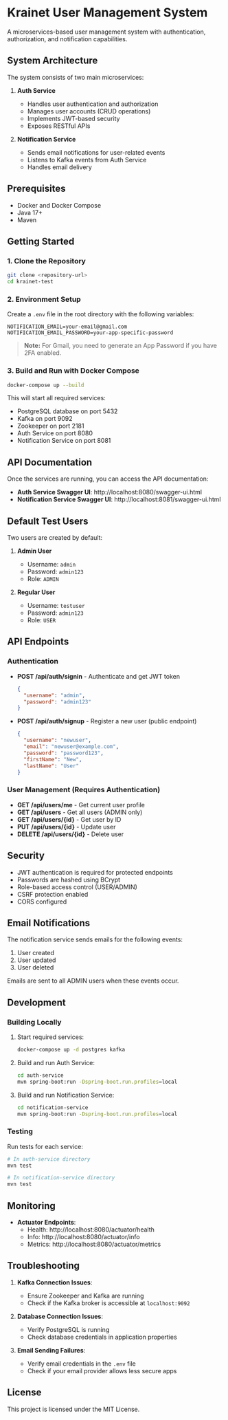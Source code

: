 # Krainet User Management System

A microservices-based user management system with authentication, authorization, and notification capabilities.

## System Architecture

The system consists of two main microservices:

1. **Auth Service**
   - Handles user authentication and authorization
   - Manages user accounts (CRUD operations)
   - Implements JWT-based security
   - Exposes RESTful APIs

2. **Notification Service**
   - Sends email notifications for user-related events
   - Listens to Kafka events from Auth Service
   - Handles email delivery

## Prerequisites

- Docker and Docker Compose
- Java 17+
- Maven

## Getting Started

### 1. Clone the Repository

```bash
git clone <repository-url>
cd krainet-test
```

### 2. Environment Setup

Create a `.env` file in the root directory with the following variables:

```env
NOTIFICATION_EMAIL=your-email@gmail.com
NOTIFICATION_EMAIL_PASSWORD=your-app-specific-password
```

> **Note:** For Gmail, you need to generate an App Password if you have 2FA enabled.

### 3. Build and Run with Docker Compose

```bash
docker-compose up --build
```

This will start all required services:
- PostgreSQL database on port 5432
- Kafka on port 9092
- Zookeeper on port 2181
- Auth Service on port 8080
- Notification Service on port 8081

## API Documentation

Once the services are running, you can access the API documentation:

- **Auth Service Swagger UI**: http://localhost:8080/swagger-ui.html
- **Notification Service Swagger UI**: http://localhost:8081/swagger-ui.html

## Default Test Users

Two users are created by default:

1. **Admin User**
   - Username: `admin`
   - Password: `admin123`
   - Role: `ADMIN`

2. **Regular User**
   - Username: `testuser`
   - Password: `admin123`
   - Role: `USER`

## API Endpoints

### Authentication

- **POST /api/auth/signin** - Authenticate and get JWT token
  ```json
  {
    "username": "admin",
    "password": "admin123"
  }
  ```

- **POST /api/auth/signup** - Register a new user (public endpoint)
  ```json
  {
    "username": "newuser",
    "email": "newuser@example.com",
    "password": "password123",
    "firstName": "New",
    "lastName": "User"
  }
  ```

### User Management (Requires Authentication)

- **GET /api/users/me** - Get current user profile
- **GET /api/users** - Get all users (ADMIN only)
- **GET /api/users/{id}** - Get user by ID
- **PUT /api/users/{id}** - Update user
- **DELETE /api/users/{id}** - Delete user

## Security

- JWT authentication is required for protected endpoints
- Passwords are hashed using BCrypt
- Role-based access control (USER/ADMIN)
- CSRF protection enabled
- CORS configured

## Email Notifications

The notification service sends emails for the following events:

1. User created
2. User updated
3. User deleted

Emails are sent to all ADMIN users when these events occur.

## Development

### Building Locally

1. Start required services:
   ```bash
   docker-compose up -d postgres kafka
   ```

2. Build and run Auth Service:
   ```bash
   cd auth-service
   mvn spring-boot:run -Dspring-boot.run.profiles=local
   ```

3. Build and run Notification Service:
   ```bash
   cd notification-service
   mvn spring-boot:run -Dspring-boot.run.profiles=local
   ```

### Testing

Run tests for each service:

```bash
# In auth-service directory
mvn test

# In notification-service directory
mvn test
```

## Monitoring

- **Actuator Endpoints**:
  - Health: http://localhost:8080/actuator/health
  - Info: http://localhost:8080/actuator/info
  - Metrics: http://localhost:8080/actuator/metrics

## Troubleshooting

1. **Kafka Connection Issues**:
   - Ensure Zookeeper and Kafka are running
   - Check if the Kafka broker is accessible at `localhost:9092`

2. **Database Connection Issues**:
   - Verify PostgreSQL is running
   - Check database credentials in application properties

3. **Email Sending Failures**:
   - Verify email credentials in the `.env` file
   - Check if your email provider allows less secure apps

## License

This project is licensed under the MIT License.

